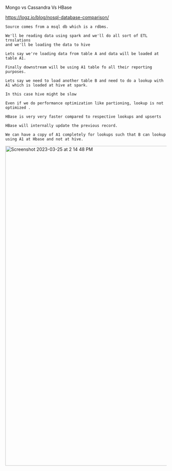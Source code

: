 Mongo vs Cassandra Vs HBase

https://logz.io/blog/nosql-database-comparison/

```
Source comes from a msql db which is a rdbms.

We'll be reading data using spark and we'll do all sort of ETL trnslations
and we'll be loading the data to hive

Lets say we're loading data from table A and data will be loaded at table A1.

Finally downstream will be using A1 table fo all their reporting purposes.

Lets say we need to load another table B and need to do a lookup with A1 which is loaded at hive at spark.

In this case hive might be slow

Even if we do performance optimization like partioning, lookup is not optimized .

HBase is very very faster compared to respective lookups and upserts 

HBase will internally update the previous record.

We can have a copy of A1 completely for lookups such that B can lookup using A1 at Hbase and not at hive.
```

<img width="996" alt="Screenshot 2023-03-25 at 2 14 48 PM" src="https://user-images.githubusercontent.com/43849911/227707106-9d8f3ecc-5f91-4a0f-96f8-4638750bbd82.png">
